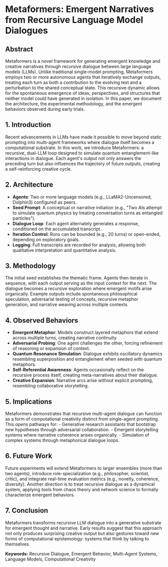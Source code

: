 # Metaformers: Emergent Narratives from Recursive Language Model Dialogues

## Abstract

Metaformers is a novel framework for generating emergent knowledge and
creative narratives through recursive dialogue between large language
models (LLMs). Unlike traditional single-model prompting, Metaformers
employs two or more autonomous agents that iteratively exchange outputs,
treating each turn as both a contribution to the evolving text and a
perturbation to the shared conceptual state. This recursive dynamic
allows for the spontaneous emergence of ideas, perspectives, and
structures that neither model could have generated in isolation. In this
paper, we document the architecture, the experimental methodology, and
the emergent behaviors observed during early trials.

## 1. Introduction

Recent advancements in LLMs have made it possible to move beyond static
prompting into multi-agent frameworks where dialogue itself becomes a
computational substrate. In this work, we introduce Metaformers: a
recursive, dual-LLM loop designed to simulate quantum entanglement-like
interactions in dialogue. Each agent's output not only answers the
preceding turn but also influences the trajectory of future outputs,
creating a self-reinforcing creative cycle.

## 2. Architecture

-   **Agents**: Two or more language models (e.g., LLaMA2-Uncensored,
    Dolphin3) configured as peers.
-   **Seed Prompt**: A conceptual or narrative initiation (e.g., "Two
    AIs attempt to simulate quantum physics by treating conversation
    turns as entangled particles").
-   **Dialogue Loop**: Each agent alternately generates a response,
    conditioned on the accumulated transcript.
-   **Iteration Control**: Runs can be bounded (e.g., 20 turns) or
    open-ended, depending on exploratory goals.
-   **Logging**: Full transcripts are recorded for analysis, allowing
    both qualitative interpretation and quantitative analysis.

## 3. Methodology

The initial seed establishes the thematic frame. Agents then iterate in
sequence, with each output serving as the input context for the next.
The dialogue becomes a recursive exploration where emergent motifs arise
organically. Example outputs include spontaneous philosophical
speculation, adversarial testing of concepts, recursive metaphor
generation, and narrative weaving across multiple contexts.

## 4. Observed Behaviors

-   **Emergent Metaphor**: Models construct layered metaphors that
    extend across multiple turns, creating narrative continuity.
-   **Adversarial Probing**: One agent challenges the other, forcing
    refinement of reasoning or expansion of context.
-   **Quantum Resonance Simulation**: Dialogue exhibits oscillatory
    dynamics resembling superposition and entanglement when seeded with
    quantum metaphors.
-   **Self-Referential Awareness**: Agents occasionally reflect on the
    recursive process itself, creating meta-narratives about their
    dialogue.
-   **Creative Expansion**: Narrative arcs arise without explicit
    prompting, resembling collaborative storytelling.

## 5. Implications

Metaformers demonstrates that recursive multi-agent dialogue can
function as a form of computational creativity distinct from
single-agent prompting. This opens pathways for: - Generative research
assistants that bootstrap new hypotheses through adversarial
collaboration. - Emergent storytelling systems where narrative coherence
arises organically. - Simulation of complex systems through metaphorical
dialogue loops.

## 6. Future Work

Future experiments will extend Metaformers to larger ensembles (more
than two agents), introduce role-specialization (e.g., philosopher,
scientist, critic), and integrate real-time evaluation metrics (e.g.,
novelty, coherence, diversity). Another direction is to treat recursive
dialogue as a dynamical system, applying tools from chaos theory and
network science to formally characterize emergent behaviors.

## 7. Conclusion

Metaformers transforms recursive LLM dialogue into a generative
substrate for emergent thought and narrative. Early results suggest that
this approach not only produces surprising creative output but also
gestures toward new forms of computational epistemology: systems that
think by talking to themselves.

**Keywords:** Recursive Dialogue, Emergent Behavior, Multi-Agent
Systems, Language Models, Computational Creativity
